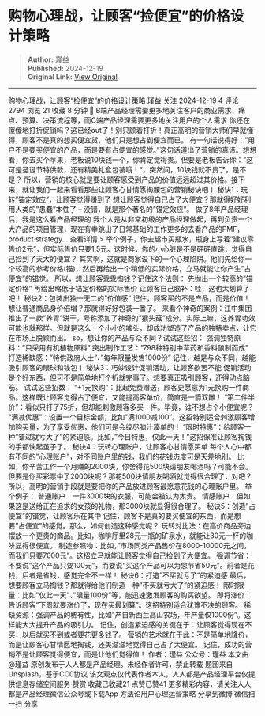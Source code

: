 # 购物心理战，让顾客“捡便宜”的价格设计策略

> **Author:** 瑾益  
> **Published:** 2024-12-19  
> **Original Link:** [View Original](https://www.woshipm.com/marketing/6158312.html)

---

购物心理战，让顾客“捡便宜”的价格设计策略 瑾益 关注 2024-12-19 4 评论 2794 浏览 21 收藏 8 分钟 🔗 B端产品经理需要更多地关注客户的商业需求、痛点、预算、决策流程等，而C端产品经理需要更多地关注用户的个人需求 你还在傻傻地打折促销吗？这已经out了！别只顾着打折！真正高明的营销大师们早就懂得，顾客不是真的想买便宜货，他们只是想占到便宜而已。 有一句话说得好：”用户不是要买便宜的产品，而是要有占便宜的感觉。”这句话道出了营销的真谛。想想看，你去买个苹果，老板说10块钱一个，你肯定觉得贵。但要是老板告诉你：”这可是圣诞节特供款，还有精美礼盒包装哦！”，突然间，10块钱就不贵了，是不是？ 所以，营销的核心就是要让顾客感受到产品的价值远远超过其价格。接下来，就让我们一起来看看那些让顾客心甘情愿掏腰包的营销秘诀吧！ 秘诀1：玩转”锚定效应”，让顾客觉得赚到了 想让顾客觉得自己占了大便宜？那就得好好利用人类的”愚蠢”本性了 – 没错，就是那个著名的”锚定效应”。 做了8年产品经理后，我是这么看产品经理的 我个人是从非常初级的产品经理做起，再到负责一个大产品的项目管理，现在有幸跳出了日常基础的工作更多的去看产品的PMF，product strategy... 查看详情 > 举个例子，你去超市买瓶水，瓶身上写着”建议零售价2元”，但实际售价只要1.5元。这时候，你的小心脏是不是砰砰直跳，觉得自己捡到了天大的便宜？ 其实啊，这就是商家设下的一个心理陷阱。他们先给你一个较高的参考价格(锚)，然后再给出一个稍低的实际价格，立马就能让你产生”占便宜”的错觉。 所以，想让顾客乖乖掏钱？记住这个法则： 先抛出一个较高的”锚定价格” 再给出略低于锚定价格的实际售价 让顾客自己脑补：哇，这也太划算了吧！ 秘诀2：包装出独一无二的”价值感” 记住，顾客买的不是产品，而是价值！想让普通商品身价倍增？那就得好好包装一番了。 来看个神奇的案例：江中集团推出了一款”养胃”饼干，号称添加了神奇的”猴头菇”成分。实际上嘛，这养胃功效可能也就那样。但就是这么一个小小的噱头，却成功塑造了产品的独特卖点，让它在市场上脱颖而出。 so，想让你的产品与众不同？试试这些招： 强调独特原料：”只采用有机植物原料” 突出制作工艺：”798种特别中草药和香料酿制而成” 打造稀缺感：”特供政府人士”、”每年限量发售1000份” 记住，越是与众不同，越能吸引顾客的眼球和钱包！ 秘诀3：巧妙设计促销活动，让顾客欲罢不能 促销活动是个好东西，但可不是简单地打个折就完事了。想要真正吸引顾客，还得动点脑筋。 试试这些招数： “+1元换购”：比起免费赠送，顾客更愿意为1元换购一件商品。这样既让顾客觉得占了便宜，又能提高客单价，简直是一箭双雕！ “第二件半价”：看似只打了75折，但却能刺激顾客多买一件。毕竟，谁不想占个小便宜呢？ “满减优惠”：设置一个目标金额，比如”满1000减100″。这招特别适合刺激顾客增加购买量，为了享受优惠，他们可是会绞尽脑汁凑单的！ “限时特惠”：给顾客一种”错过就亏大了”的紧迫感。比如，”今日特惠，仅此一天！”这招保准让顾客掏钱的手都快起茧子了。 秘诀4：玩转心理账户，让顾客心甘情愿买单 每个人心中都有不同的”心理账户”，对不同账户里的钱，我们的花钱态度可是天差地别。 比如，你辛苦工作一个月赚的2000块，你舍得花500块请朋友喝酒吗？可能不会。但要是你买彩票中了2000块呢？那花500块请朋友喝酒就觉得很合理了，对吧？ 所以，高明的营销手段就是要把你的产品放进顾客最愿意花钱的心理账户里。 举个例子： 普通账户：一件3000块的衣服，可能会被认为太贵。 情感账户：但如果这是送给正在追求的女孩的礼物，那3000块就显得很合理了。 秘诀5：创造”占便宜”的错觉，让顾客乐在其中 记住，顾客不是真的要买便宜的东西，而是想要”占便宜”的感觉。那么，如何创造这种感觉呢？ 玩转对比法：在高价商品旁边摆放一个更贵的商品。比如，咖啡厅里28元一瓶的矿泉水，就能让30元一杯的咖啡显得很便宜。 制造参照物：比如，”市场同类产品售价在8000-10000元之间，而我们只要7000元”。这招立马就能让顾客觉得自己捡到了大便宜。 强调节省：不要说”这个产品只要100元”，而要说”买这个产品可以为您节省50元”。前者是花钱，后者是省钱，感觉完全不一样！ 秘诀6：打造”不买就亏了”的紧迫感 最后，想要顾客立马掏钱？那就得给他们制造一种”不买就亏大了”的紧迫感！ 限时限量：比如”仅此一天”、”限量100份”等，能迅速激发顾客的购买欲望。 即将涨价：告诉顾客”下周就要涨价了，现在买最划算”。这招特别适合犹豫不决的顾客。 稀缺资源：强调产品的稀有性，比如”产自新西兰高山农场，年产量仅1000份”。这样能大大提升产品的吸引力。 记住，创造紧迫感的关键在于：让顾客觉得现在不买，以后就买不到或者要花更多钱了。 营销的艺术就在于此：不是简单地降价，而是让顾客心甘情愿地掏钱，还美滋滋地觉得自己占了大便宜。 记住，成功的营销不是让顾客觉得便宜，而是让他们觉得值！ 作者：瑾益 公众号：瑾益 本文由 @瑾益 原创发布于人人都是产品经理。未经作者许可，禁止转载 题图来自 Unsplash，基于CC0协议 该文观点仅代表作者本人，人人都是产品经理平台仅提供信息存储空间服务 赞赏 收藏已收藏21 点赞已赞41 更多精彩内容，请关注人人都是产品经理微信公众号或下载App 方法论用户心理运营策略 分享到微博 微信扫一扫 分享